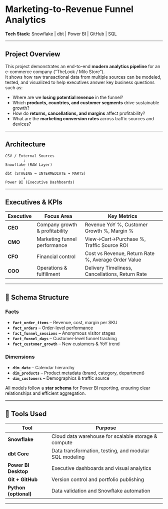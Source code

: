 #  Marketing-to-Revenue Funnel Analytics  
**Tech Stack:** Snowflake | dbt | Power BI | GitHub | SQL  

---

##  Project Overview
This project demonstrates an end-to-end **modern analytics pipeline** for an e-commerce company (“TheLook / Milo Store”).  
It shows how raw transactional data from multiple sources can be modeled, tested, and visualized to help executives answer key business questions such as:

- Where are we **losing potential revenue** in the funnel?  
- Which **products, countries, and customer segments** drive sustainable growth?  
- How do **returns, cancellations, and margins** affect profitability?  
- What are the **marketing conversion rates** across traffic sources and devices?

---

##  Architecture
```text
CSV / External Sources
        ↓
Snowflake (RAW Layer)
        ↓
dbt (STAGING → INTERMEDIATE → MARTS)
        ↓
Power BI (Executive Dashboards)
```

---


##  Executives & KPIs

| Executive | Focus Area | Key Metrics |
|------------|-------------|--------------|
| **CEO** | Company growth & profitability | Revenue YoY %, Customer Growth %, Margin % |
| **CMO** | Marketing funnel performance | View→Cart→Purchase %, Traffic Source ROI |
| **CFO** | Financial control | Cost vs Revenue, Return Rate %, Average Order Value |
| **COO** | Operations & fulfillment | Delivery Timeliness, Cancellations, Return Rate |

---

## 🧩 Schema Structure

### Facts
- **`fact_order_items`** – Revenue, cost, margin per SKU  
- **`fact_orders`** – Order-level performance  
- **`fact_funnel_sessions`** – Anonymous visitor stages  
- **`fact_funnel_days`** – Customer-level funnel tracking  
- **`fact_customer_growth`** – New customers & YoY trend  

### Dimensions
- **`dim_date`** – Calendar hierarchy  
- **`dim_products`** – Product metadata (brand, category, department)  
- **`dim_customers`** – Demographics & traffic source  

All models follow a **star schema** for Power BI reporting, ensuring clear relationships and efficient aggregation.

---

## 🧰 Tools Used

| Tool | Purpose |
|------|----------|
| **Snowflake** | Cloud data warehouse for scalable storage & compute |
| **dbt Core** | Data transformation, testing, and modular SQL modeling |
| **Power BI Desktop** | Executive dashboards and visual analytics |
| **Git + GitHub** | Version control and portfolio publishing |
| **Python (optional)** | Data validation and Snowflake automation |

---

